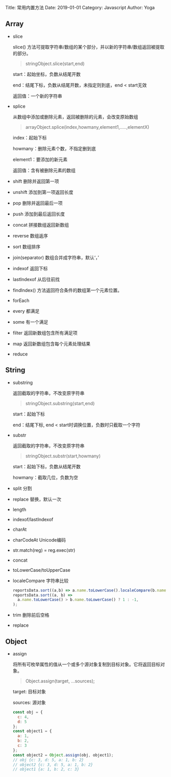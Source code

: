 Title: 常用内置方法
Date: 2019-01-01
Category: Javascript
Author: Yoga

## Array

* slice

  slice() 方法可提取字符串/数组的某个部分，并以新的字符串/数组返回被提取的部分。

  > stringObject.slice(start,end)

  start：起始坐标，负数从结尾开数

  end：结尾下标，负数从结尾开数，未指定则到底，end < start无效

  返回值：一个新的字符串

* splice

  从数组中添加或删除元素，返回被删除的元素，会改变原始数组

  > arrayObject.splice(index,howmany,element1,.....,elementX)

  index：起始下标

  howmany：删除元素个数，不指定删到底

  element1：要添加的新元素

  返回值：含有被删除元素的数组

* shift 删除并返回第一项

* unshift 添加到第一项返回长度

* pop 删除并返回最后一项

* push 添加到最后返回长度

* concat 拼接数组返回新数组

* reverse 数组返序

* sort 数组排序

* join(separator) 数组合并成字符串，默认‘，’

* indexof 返回下标

* lastIndexof 从后往前找

* findIndex() 方法返回符合条件的数组第一个元素位置。

* forEach

* every 都满足

* some 有一个满足

* filter 返回新数组包含所有满足项

* map 返回新数组包含每个元素处理结果

* reduce

## String

* substring

  返回截取的字符串，不改变原字符串

  > stringObject.substring(start,end)

  start：起始下标

  end：结尾下标, end < start时调换位置，负数时只截取一个字符

* substr

  返回截取的字符串，不改变原字符串

  > stringObject.substr(start,howmany)

  start：起始下标，负数从结尾开数

  howmany：截取几位，负数为空

* split 分割

* replace 替换，默认一次

* length

* indexof/lastIndexof

* charAt

* charCodeAt Unicode编码

* str.match(reg) = reg.exec(str)

* concat

* toLowerCase/toUpperCase

* localeCompare 字符串比较

  ```js
  reportsData.sort((a,b) => a.name.toLowerCase().localeCompare(b.name.toLowerCase()));
  reportsData.sort((a, b) =>
    a.name.toLowerCase() > b.name.toLowerCase() ? 1 : -1,
  );
  ```

* trim 删除前后空格

* replace


## Object

* assign

  将所有可枚举属性的值从一个或多个源对象复制到目标对象。它将返回目标对象。

  > Object.assign(target, ...sources);

  target: 目标对象

  sources: 源对象

  ```js
  const obj = {
    c: 4,
    d: 5
  };
  const object1 = {
    a: 1,
    b: 2,
    c: 3
  };
  const object2 = Object.assign(obj, object1);
  // obj {c: 3, d: 5, a: 1, b: 2}
  // object2 {c: 3, d: 5, a: 1, b: 2}
  // object1 {a: 1, b: 2, c: 3}
  ```
